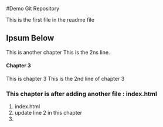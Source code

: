 #Demo Git Repository

This is the first file in the readme file


## Ipsum Below

This is another chapter
This is the 2ns line.


#### Chapter 3
This is chapter 3
This is the 2nd line of chapter 3


### This chapter is after adding another file : index.html
1. index.html
2. update line 2 in this chapter
3.
